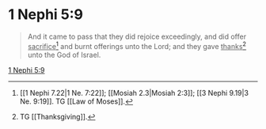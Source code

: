 # 1 Nephi 5:9

> And it came to pass that they did rejoice exceedingly, and did offer <u>sacrifice</u>[^a] and burnt offerings unto the Lord; and they gave <u>thanks</u>[^b] unto the God of Israel.

[1 Nephi 5:9](https://www.churchofjesuschrist.org/study/scriptures/bofm/1-ne/5?lang=eng&id=p9#p9)


[^a]: [[1 Nephi 7.22|1 Ne. 7:22]]; [[Mosiah 2.3|Mosiah 2:3]]; [[3 Nephi 9.19|3 Ne. 9:19]]. TG [[Law of Moses]].
[^b]: TG [[Thanksgiving]].
